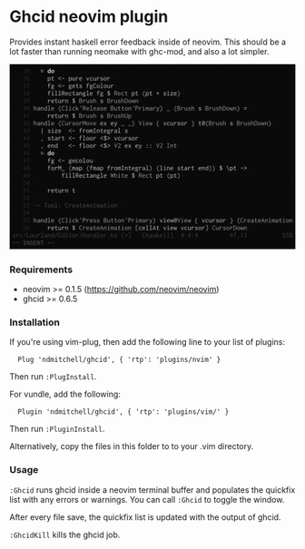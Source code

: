 # Ghcid neovim plugin

Provides instant haskell error feedback inside of neovim.
This should be a lot faster than running neomake with ghc-mod, and
also a lot simpler.

![Obligatory gif][1]

[1]: https://github.com/cloudhead/images/raw/master/neovim-ghcid.gif

### Requirements

  * neovim >= 0.1.5 (https://github.com/neovim/neovim)
  * ghcid >= 0.6.5

### Installation

  If you're using vim-plug, then add the following line to your list of plugins:

      Plug 'ndmitchell/ghcid', { 'rtp': 'plugins/nvim' }

  Then run `:PlugInstall`.

  For vundle, add the following:

      Plugin 'ndmitchell/ghcid', { 'rtp': 'plugins/vim/' }

  Then run `:PluginInstall`.

  Alternatively, copy the files in this folder to to your .vim directory.

### Usage

  `:Ghcid` runs ghcid inside a neovim terminal buffer and populates
  the quickfix list with any errors or warnings. You can call `:Ghcid`
  to toggle the window.

  After every file save, the quickfix list is updated with the output
  of ghcid.

  `:GhcidKill` kills the ghcid job.


